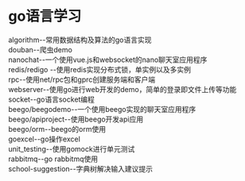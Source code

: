 # go语言学习
algorithm--常用数据结构及算法的go语言实现<br>
douban--爬虫demo<br> 
nanochat--一个使用vue.js和websocket的nano聊天室应用程序<br> 
redis/redigo --使用redis实现分布式锁，单实例以及多实例<br> 
rpc--使用net/rpc包和gprc创建服务端和客户端<br>
webserver--使用go进行web开发的demo，简单的登录即文件上传等功能<br>
socket--go语言socket编程<br>
beego/beegodemo--一个使用beego实现的聊天室应用程序<br>
beego/apiproject--使用beego开发api应用<br>
beego/orm--beego的orm使用<br>
goexcel--go操作excel<br>
unit_testing--使用gomock进行单元测试<br>
rabbitmq--go rabbitmq使用<br>
school-suggestion--字典树解决输入建议提示<br>


